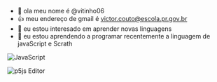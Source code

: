 - 👋 ola meu nome é @vitinho06
- :+1: meu endereço de gmail é victor.couto@escola.pr.gov.br
- 👀 eu estou interesado em aprender novas linguagens
- 🌱 eu estou aprendendo a programar recentemente a linguagem de javaScript e Scrath

![JavaScript](https://img.shields.io/badge/javascript-%23323330.svg?style=for-the-badge&logo=javascript&logoColor=%23F7DF1E)

![p5js Editor](https://img.shields.io/badge/p5.js-ED225D?style=for-the-badge&logo=p5.js&logoColor=FFFFFF)
